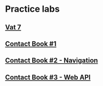 
# Practice labs

## [Vat 7](/1-vat7/README.md)

## [Contact Book #1](/2-list/README.md)

## [Contact Book #2 - Navigation](/3-master-detail/README.md)

## [Contact Book #3 - Web API](/4-web-api/README.md)


